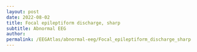 ```yaml
---
layout: post
date: 2022-08-02 
title: Focal epileptiform discharge, sharp 
subtitle: Abnormal EEG
author: 
permalink: /EEGAtlas/abnormal-eeg/Focal_epileptiform_discharge_sharp
---
```



